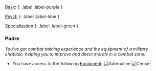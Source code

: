 
[Basic](Game/Basic-List)
{: .label .label-purple }

[Psych](Game/Psych)
{: .label .label-blue }

[Specialization](Game/Specialization-List)
{: .label .label-green }
### Padre
*You've got combat training experience and the equipment of a military chaplain, helping you to improve and direct morale in a combat zone.*
* You have access to the following [Equipment](Core/Equipment):
![Adrenaline](Game/Blocks/Adrenaline)
![Censer](Game/Blocks/Censer)